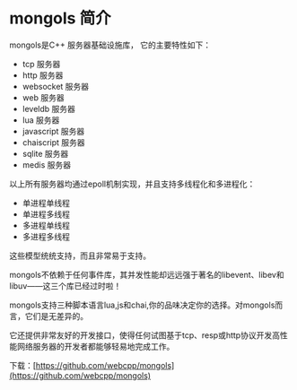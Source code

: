 # mongols 简介

mongols是C++ 服务器基础设施库， 它的主要特性如下：

- tcp 服务器
- http 服务器
- websocket 服务器
- web 服务器
- leveldb 服务器
- lua 服务器
- javascript 服务器
- chaiscript 服务器
- sqlite 服务器
- medis 服务器

以上所有服务器均通过epoll机制实现，并且支持多线程化和多进程化：

- 单进程单线程
- 单进程多线程
- 多进程单线程
- 多进程多线程

这些模型统统支持，而且非常易于支持。

mongols不依赖于任何事件库，其并发性能却远远强于著名的libevent、libev和libuv——这三个库已经过时啦！

mongols支持三种脚本语言lua,js和chai,你的品味决定你的选择。对mongols而言，它们是无差异的。

它还提供非常友好的开发接口，使得任何试图基于tcp、resp或http协议开发高性能网络服务器的开发者都能够轻易地完成工作。

下载：[https://github.com/webcpp/mongols](https://github.com/webcpp/mongols)